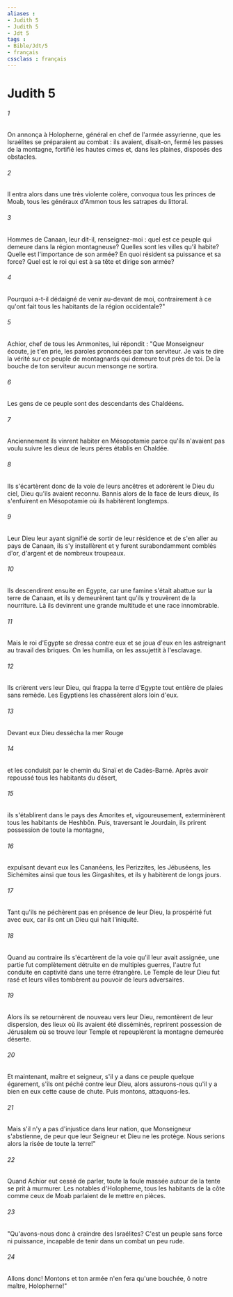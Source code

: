 ```yaml
---
aliases : 
- Judith 5
- Judith 5
- Jdt 5
tags : 
- Bible/Jdt/5
- français
cssclass : français
---
```


# Judith 5

###### 1
On annonça à Holopherne, général en chef de l'armée assyrienne, que les Israélites se préparaient au combat : ils avaient, disait-on, fermé les passes de la montagne, fortifié les hautes cimes et, dans les plaines, disposés des obstacles.
###### 2
Il entra alors dans une très violente colère, convoqua tous les princes de Moab, tous les généraux d'Ammon tous les satrapes du littoral.
###### 3
Hommes de Canaan, leur dit-il, renseignez-moi : quel est ce peuple qui demeure dans la région montagneuse? Quelles sont les villes qu'il habite? Quelle est l'importance de son armée? En quoi résident sa puissance et sa force? Quel est le roi qui est à sa tête et dirige son armée?
###### 4
Pourquoi a-t-il dédaigné de venir au-devant de moi, contrairement à ce qu'ont fait tous les habitants de la région occidentale?"
###### 5
Achior, chef de tous les Ammonites, lui répondit : "Que Monseigneur écoute, je t'en prie, les paroles prononcées par ton serviteur. Je vais te dire la vérité sur ce peuple de montagnards qui demeure tout près de toi. De la bouche de ton serviteur aucun mensonge ne sortira.
###### 6
Les gens de ce peuple sont des descendants des Chaldéens.
###### 7
Anciennement ils vinrent habiter en Mésopotamie parce qu'ils n'avaient pas voulu suivre les dieux de leurs pères établis en Chaldée.
###### 8
Ils s'écartèrent donc de la voie de leurs ancêtres et adorèrent le Dieu du ciel, Dieu qu'ils avaient reconnu. Bannis alors de la face de leurs dieux, ils s'enfuirent en Mésopotamie où ils habitèrent longtemps.
###### 9
Leur Dieu leur ayant signifié de sortir de leur résidence et de s'en aller au pays de Canaan, ils s'y installèrent et y furent surabondamment comblés d'or, d'argent et de nombreux troupeaux.
###### 10
Ils descendirent ensuite en Egypte, car une famine s'était abattue sur la terre de Canaan, et ils y demeurèrent tant qu'ils y trouvèrent de la nourriture. Là ils devinrent une grande multitude et une race innombrable.
###### 11
Mais le roi d'Egypte se dressa contre eux et se joua d'eux en les astreignant au travail des briques. On les humilia, on les assujettit à l'esclavage.
###### 12
Ils crièrent vers leur Dieu, qui frappa la terre d'Egypte tout entière de plaies sans remède. Les Egyptiens les chassèrent alors loin d'eux.
###### 13
Devant eux Dieu dessécha la mer Rouge
###### 14
et les conduisit par le chemin du Sinaï et de Cadès-Barné. Après avoir repoussé tous les habitants du désert,
###### 15
ils s'établirent dans le pays des Amorites et, vigoureusement, exterminèrent tous les habitants de Heshbôn. Puis, traversant le Jourdain, ils prirent possession de toute la montagne,
###### 16
expulsant devant eux les Cananéens, les Perizzites, les Jébuséens, les Sichémites ainsi que tous les Girgashites, et ils y habitèrent de longs jours.
###### 17
Tant qu'ils ne péchèrent pas en présence de leur Dieu, la prospérité fut avec eux, car ils ont un Dieu qui hait l'iniquité.
###### 18
Quand au contraire ils s'écartèrent de la voie qu'il leur avait assignée, une partie fut complètement détruite en de multiples guerres, l'autre fut conduite en captivité dans une terre étrangère. Le Temple de leur Dieu fut rasé et leurs villes tombèrent au pouvoir de leurs adversaires.
###### 19
Alors ils se retournèrent de nouveau vers leur Dieu, remontèrent de leur dispersion, des lieux où ils avaient été disséminés, reprirent possession de Jérusalem où se trouve leur Temple et repeuplèrent la montagne demeurée déserte.
###### 20
Et maintenant, maître et seigneur, s'il y a dans ce peuple quelque égarement, s'ils ont péché contre leur Dieu, alors assurons-nous qu'il y a bien en eux cette cause de chute. Puis montons, attaquons-les.
###### 21
Mais s'il n'y a pas d'injustice dans leur nation, que Monseigneur s'abstienne, de peur que leur Seigneur et Dieu ne les protège. Nous serions alors la risée de toute la terre!"
###### 22
Quand Achior eut cessé de parler, toute la foule massée autour de la tente se prit à murmurer. Les notables d'Holopherne, tous les habitants de la côte comme ceux de Moab parlaient de le mettre en pièces.
###### 23
"Qu'avons-nous donc à craindre des Israélites? C'est un peuple sans force ni puissance, incapable de tenir dans un combat un peu rude.
###### 24
Allons donc! Montons et ton armée n'en fera qu'une bouchée, ô notre maître, Holopherne!"
